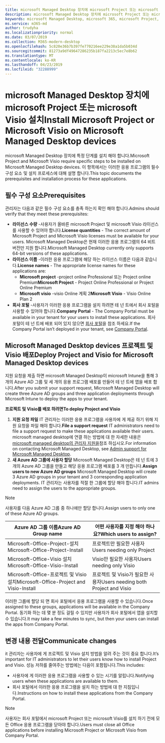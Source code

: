 ```yaml
---
title: microsoft Managed Desktop 장치에 microsoft Project 또는 microsoft Visio 설치
description: microsoft Managed Desktop 장치에 microsoft Project 또는 microsoft Visio 설치에 대 한 정보
keywords: microsoft Managed Desktop, microsoft 365, microsoft Project, microsoft Visio
ms.service: m365-md
author: trudyha
ms.localizationpriority: normal
ms.date: 03/07/2019
ms.collection: M365-modern-desktop
ms.openlocfilehash: 5c820e36b7b397fe770216ee229e38a1da5b034d
ms.sourcegitcommit: 81273a9df49647286235b187fa2213c5ec7e8b62
ms.translationtype: MT
ms.contentlocale: ko-KR
ms.lasthandoff: 04/23/2019
ms.locfileid: "32288999"
---
```

# <a name="install-microsoft-project-or-microsoft-visio-on-microsoft-managed-desktop-devices"></a><span data-ttu-id="9037a-104">microsoft Managed Desktop 장치에 microsoft Project 또는 microsoft Visio 설치</span><span class="sxs-lookup"><span data-stu-id="9037a-104">Install Microsoft Project or Microsoft Visio on Microsoft Managed Desktop devices</span></span>

<span data-ttu-id="9037a-105">microsoft Managed Desktop 장치에 특정 단계를 설치 해야 합니다.</span><span class="sxs-lookup"><span data-stu-id="9037a-105">Microsoft Project and Microsoft Visio require specific steps to be installed on Microsoft Managed Desktop devices.</span></span> <span data-ttu-id="9037a-106">이 항목에서는 이러한 응용 프로그램의 필수 구성 요소 및 설치 프로세스에 대해 설명 합니다.</span><span class="sxs-lookup"><span data-stu-id="9037a-106">This topic documents the prerequisites and installation process for these applications.</span></span>

## <a name="prerequisites"></a><span data-ttu-id="9037a-107">필수 구성 요소</span><span class="sxs-lookup"><span data-stu-id="9037a-107">Prerequisites</span></span>

<span data-ttu-id="9037a-108">관리자는 다음과 같은 필수 구성 요소를 충족 하는지 확인 해야 합니다.</span><span class="sxs-lookup"><span data-stu-id="9037a-108">Admins should verify that they meet these prerequisites:</span></span>
- <span data-ttu-id="9037a-109">**라이선스 수량** -사용자가 올바른 microsoft Project 및 microsoft Visio 라이선스를 사용할 수 있어야 합니다.</span><span class="sxs-lookup"><span data-stu-id="9037a-109">**License quantities** - The correct amount of Microsoft Project and Microsoft Visio licenses must be available for your users.</span></span> <span data-ttu-id="9037a-110">Microsoft Managed Desktop은 현재 이러한 응용 프로그램의 64 비트 버전만 지원 합니다.</span><span class="sxs-lookup"><span data-stu-id="9037a-110">Microsoft Managed Desktop currently only supports 64-bit versions of these applications.</span></span> 
- <span data-ttu-id="9037a-111">**라이선스 이름** -이러한 응용 프로그램에 해당 하는 라이선스 이름은 다음과 같습니다.</span><span class="sxs-lookup"><span data-stu-id="9037a-111">**License names** - The appropriate license names for these applications are:</span></span>
    - <span data-ttu-id="9037a-112">**Microsoft project** -project online Professional 또는 Project online Premium</span><span class="sxs-lookup"><span data-stu-id="9037a-112">**Microsoft Project** - Project Online Professional or Project Online Premium</span></span>
    - <span data-ttu-id="9037a-113">**Microsoft visio** -visio Online 계획 2</span><span class="sxs-lookup"><span data-stu-id="9037a-113">**Microsoft Visio** - Visio Online Plan 2</span></span>
- <span data-ttu-id="9037a-114">**회사 포털** -사용자가 이러한 응용 프로그램을 설치 하려면 테 넌 트에서 회사 포털을 사용할 수 있어야 합니다.</span><span class="sxs-lookup"><span data-stu-id="9037a-114">**Company Portal** -  The Company Portal must be available in your tenant for your users to install these applications.</span></span> <span data-ttu-id="9037a-115">회사 포털이 테 넌 트에 배포 되어 있지 않으면 [회사 포털](company-portal.md)을 참조 하세요.</span><span class="sxs-lookup"><span data-stu-id="9037a-115">If the Company Portal isn’t deployed in your tenant, see [Company Portal](company-portal.md).</span></span>

## <a name="deploy-project-and-visio-for-microsoft-managed-desktop-devices"></a><span data-ttu-id="9037a-116">Microsoft Managed Desktop devices 프로젝트 및 Visio 배포</span><span class="sxs-lookup"><span data-stu-id="9037a-116">Deploy Project and Visio for Microsoft Managed Desktop devices</span></span>
<span data-ttu-id="9037a-117">지원 요청을 제출 하면 microsoft Managed Desktop이 microsoft Intune을 통해 3 개의 Azure AD 그룹 및 세 개의 응용 프로그램 배포를 만들어 테 넌 트에 앱을 배포 합니다.</span><span class="sxs-lookup"><span data-stu-id="9037a-117">After you submit your support request, Microsoft Managed Desktop will create three Azure AD groups and three application deployments through Microsoft Intune to deploy the apps to your tenant.</span></span>  

<span data-ttu-id="9037a-118">**프로젝트 및 Visio를 배포 하려면**</span><span class="sxs-lookup"><span data-stu-id="9037a-118">**To deploy Project and Visio**</span></span>
1. <span data-ttu-id="9037a-119">**지원 요청 파일** IT 관리자는 이러한 응용 프로그램을 사용자에 게 제공 하기 위해 지원 요청을 파일 해야 합니다.</span><span class="sxs-lookup"><span data-stu-id="9037a-119">**File a support request** IT administrators need to file a support request to make these applications available their users.</span></span> <span data-ttu-id="9037a-120">microsoft managed desktop에 연결 하는 방법에 대 한 자세한 내용은 [microsoft managed desktop의 관리자 지원을](../working-with-managed-desktop/admin-support.md)참조 하십시오.</span><span class="sxs-lookup"><span data-stu-id="9037a-120">For information on contacting Microsoft Managed Desktop, see [Admin support for Microsoft Managed Desktop](../working-with-managed-desktop/admin-support.md).</span></span>
2. <span data-ttu-id="9037a-121">**새 Azure AD 그룹에 사용자 할당** Microsoft Managed Desktop은 테 넌 트에 3 개의 Azure AD 그룹을 만들고 해당 응용 프로그램 배포를 3 개 만듭니다.</span><span class="sxs-lookup"><span data-stu-id="9037a-121">**Assign users to new Azure AD groups** Microsoft Managed Desktop will create 3 Azure AD groups in your tenant and 3 corresponding application deployments.</span></span> <span data-ttu-id="9037a-122">IT 관리자는 사용자를 적절 한 그룹에 할당 해야 합니다.</span><span class="sxs-lookup"><span data-stu-id="9037a-122">IT admins need to assign the users to the appropriate groups.</span></span>

>[!NOTE]
><span data-ttu-id="9037a-123">사용자를 다음 Azure AD 그룹 중 하나에만 할당 합니다.</span><span class="sxs-lookup"><span data-stu-id="9037a-123">Assign users to only one of these Azure AD groups.</span></span> 

<span data-ttu-id="9037a-124">Azure AD 그룹 이름</span><span class="sxs-lookup"><span data-stu-id="9037a-124">Azure AD Group name</span></span> | <span data-ttu-id="9037a-125">어떤 사용자를 지정 해야 하나요?</span><span class="sxs-lookup"><span data-stu-id="9037a-125">Which users to assign?</span></span>   
 --- | ---
<span data-ttu-id="9037a-126">Microsoft-Office-Project-설치</span><span class="sxs-lookup"><span data-stu-id="9037a-126">Microsoft-Office-Project-Install</span></span> | <span data-ttu-id="9037a-127">프로젝트만 필요한 사용자</span><span class="sxs-lookup"><span data-stu-id="9037a-127">Users needing only Project</span></span>
<span data-ttu-id="9037a-128">Microsoft-Office-Visio 설치</span><span class="sxs-lookup"><span data-stu-id="9037a-128">Microsoft-Office-Visio-Install</span></span> | <span data-ttu-id="9037a-129">Visio만 필요한 사용자</span><span class="sxs-lookup"><span data-stu-id="9037a-129">Users needing only Visio</span></span>
<span data-ttu-id="9037a-130">Microsoft-Office-프로젝트 및 Visio 설치</span><span class="sxs-lookup"><span data-stu-id="9037a-130">Microsoft-Office-Project and Visio-Install</span></span> | <span data-ttu-id="9037a-131">프로젝트 및 Visio가 필요한 사용자</span><span class="sxs-lookup"><span data-stu-id="9037a-131">Users needing both Project and Visio</span></span>

<span data-ttu-id="9037a-132">이러한 그룹에 할당 되 면 회사 포털에서 응용 프로그램을 사용할 수 있습니다.</span><span class="sxs-lookup"><span data-stu-id="9037a-132">Once assigned to these groups, applications will be available in the Company Portal.</span></span> <span data-ttu-id="9037a-133">동기화 하는 데 몇 분 정도 걸릴 수 있지만 사용자가 회사 포털에서 앱을 설치할 수 있습니다.</span><span class="sxs-lookup"><span data-stu-id="9037a-133">It may take a few minutes to sync, but then your users can install the apps from Company Portal.</span></span> 

## <a name="communicate-changes"></a><span data-ttu-id="9037a-134">변경 내용 전달</span><span class="sxs-lookup"><span data-stu-id="9037a-134">Communicate changes</span></span>
<span data-ttu-id="9037a-135">it 관리자는 사용자에 게 프로젝트 및 Visio 설치 방법을 알려 주는 것이 중요 합니다.</span><span class="sxs-lookup"><span data-stu-id="9037a-135">It’s important for IT administrators to let their users know how to install Project and Visio.</span></span> <span data-ttu-id="9037a-136">성능 저하를 줄여주는 방법에는 다음이 포함됩니다.</span><span class="sxs-lookup"><span data-stu-id="9037a-136">This includes:</span></span> 
- <span data-ttu-id="9037a-137">사용자에 게 이러한 응용 프로그램을 사용할 수 있는 시기를 알립니다.</span><span class="sxs-lookup"><span data-stu-id="9037a-137">Notifying users when these applications are available to them.</span></span> 
- <span data-ttu-id="9037a-138">회사 포털에서 이러한 응용 프로그램을 설치 하는 방법에 대 한 지침입니다.</span><span class="sxs-lookup"><span data-stu-id="9037a-138">Instructions on how to install these applications from the Company Portal.</span></span>

>[!NOTE]
><span data-ttu-id="9037a-139">사용자는 회사 포털에서 microsoft Project 또는 microsoft Visio를 설치 하기 전에 모든 Office 응용 프로그램을 닫아야 합니다.</span><span class="sxs-lookup"><span data-stu-id="9037a-139">Users must close all Office applications before installing Microsoft Project or Microsoft Visio from Company Portal.</span></span> 
